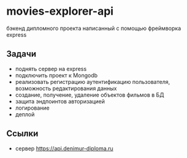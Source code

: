 # movies-explorer-api
бэкенд дипломного проекта написанный с помощью фреймворка express

## Задачи
- поднять сервер на express
- подключить проект к Mongodb
- реализовать регистрацию аутентификацию пользователя, возможность редактирования данных
- создание, получение, удаление объектов фильмов в БД
- защита эндпоинтов авторизацией
- логирование
- деплой

## Ссылки

- сервер https://api.denimur-diploma.ru
